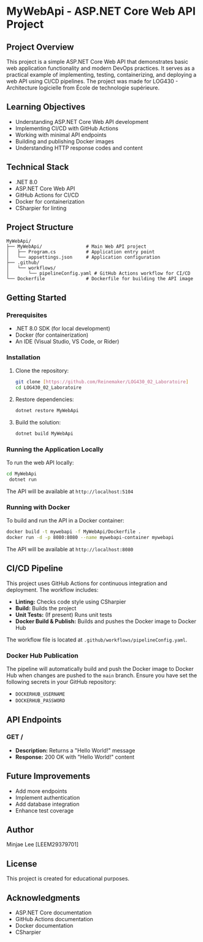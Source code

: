 # MyWebApi - ASP.NET Core Web API Project

## Project Overview
This project is a simple ASP.NET Core Web API that demonstrates basic web application functionality and modern DevOps practices. It serves as a practical example of implementing, testing, containerizing, and deploying a web API using CI/CD pipelines. The project was made for LOG430 - Architecture logicielle from École de technologie supérieure.

## Learning Objectives
- Understanding ASP.NET Core Web API development
- Implementing CI/CD with GitHub Actions
- Working with minimal API endpoints
- Building and publishing Docker images
- Understanding HTTP response codes and content

## Technical Stack
- .NET 8.0
- ASP.NET Core Web API
- GitHub Actions for CI/CD
- Docker for containerization
- CSharpier for linting

## Project Structure
```
MyWebApi/
├── MyWebApi/                # Main Web API project
│   ├── Program.cs           # Application entry point
│   └── appsettings.json     # Application configuration
├── .github/
│   └── workflows/
│       └── pipelineConfig.yaml # GitHub Actions workflow for CI/CD
└── Dockerfile               # Dockerfile for building the API image
```

## Getting Started

### Prerequisites
- .NET 8.0 SDK (for local development)
- Docker (for containerization)
- An IDE (Visual Studio, VS Code, or Rider)

### Installation
1. Clone the repository:
   ```bash
   git clone [https://github.com/Reinemaker/LOG430_02_Laboratoire]
   cd LOG430_02_Laboratoire
   ```

2. Restore dependencies:
   ```bash
   dotnet restore MyWebApi
   ```

3. Build the solution:
   ```bash
   dotnet build MyWebApi
   ```

### Running the Application Locally
To run the web API locally:
```bash
cd MyWebApi
 dotnet run
```
The API will be available at `http://localhost:5104`

### Running with Docker
To build and run the API in a Docker container:
```bash
docker build -t mywebapi -f MyWebApi/Dockerfile .
docker run -d -p 8080:8080 --name mywebapi-container mywebapi
```
The API will be available at `http://localhost:8080`

## CI/CD Pipeline
This project uses GitHub Actions for continuous integration and deployment. The workflow includes:
- **Linting:** Checks code style using CSharpier
- **Build:** Builds the project
- **Unit Tests:** (If present) Runs unit tests
- **Docker Build & Publish:** Builds and pushes the Docker image to Docker Hub

The workflow file is located at `.github/workflows/pipelineConfig.yaml`.

### Docker Hub Publication
The pipeline will automatically build and push the Docker image to Docker Hub when changes are pushed to the `main` branch. Ensure you have set the following secrets in your GitHub repository:
- `DOCKERHUB_USERNAME`
- `DOCKERHUB_PASSWORD`

## API Endpoints

### GET /
- **Description:** Returns a "Hello World!" message
- **Response:** 200 OK with "Hello World!" content

## Future Improvements
- Add more endpoints
- Implement authentication
- Add database integration
- Enhance test coverage

## Author
Minjae Lee [LEEM29379701]

## License
This project is created for educational purposes.

## Acknowledgments
- ASP.NET Core documentation
- GitHub Actions documentation
- Docker documentation
- CSharpier